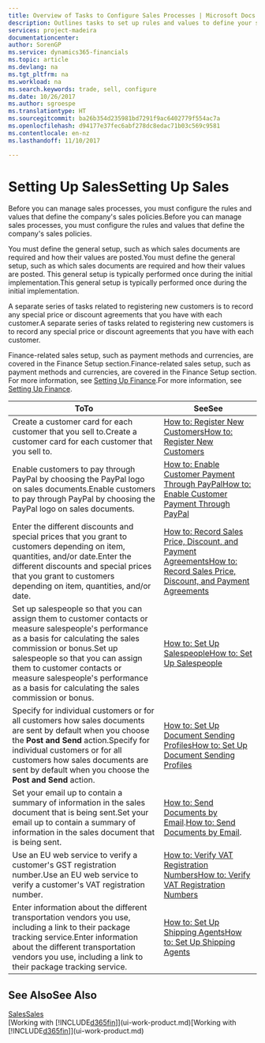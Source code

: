 ```yaml
---
title: Overview of Tasks to Configure Sales Processes | Microsoft Docs
description: Outlines tasks to set up rules and values to define your sales policies and processes.
services: project-madeira
documentationcenter: 
author: SorenGP
ms.service: dynamics365-financials
ms.topic: article
ms.devlang: na
ms.tgt_pltfrm: na
ms.workload: na
ms.search.keywords: trade, sell, configure
ms.date: 10/26/2017
ms.author: sgroespe
ms.translationtype: HT
ms.sourcegitcommit: ba26b354d235981bd7291f9ac6402779f554ac7a
ms.openlocfilehash: d94177e37fec6abf278dc8edac71b03c569c9581
ms.contentlocale: en-nz
ms.lasthandoff: 11/10/2017

---
```

# <a name="setting-up-sales"></a><span data-ttu-id="8fb90-103">Setting Up Sales</span><span class="sxs-lookup"><span data-stu-id="8fb90-103">Setting Up Sales</span></span>
<span data-ttu-id="8fb90-104">Before you can manage sales processes, you must configure the rules and values that define the company's sales policies.</span><span class="sxs-lookup"><span data-stu-id="8fb90-104">Before you can manage sales processes, you must configure the rules and values that define the company's sales policies.</span></span>

<span data-ttu-id="8fb90-105">You must define the general setup, such as which sales documents are required and how their values are posted.</span><span class="sxs-lookup"><span data-stu-id="8fb90-105">You must define the general setup, such as which sales documents are required and how their values are posted.</span></span> <span data-ttu-id="8fb90-106">This general setup is typically performed once during the initial implementation.</span><span class="sxs-lookup"><span data-stu-id="8fb90-106">This general setup is typically performed once during the initial implementation.</span></span>

<span data-ttu-id="8fb90-107">A separate series of tasks related to registering new customers is to record any special price or discount agreements that you have with each customer.</span><span class="sxs-lookup"><span data-stu-id="8fb90-107">A separate series of tasks related to registering new customers is to record any special price or discount agreements that you have with each customer.</span></span>

<span data-ttu-id="8fb90-108">Finance-related sales setup, such as payment methods and currencies, are covered in the Finance Setup section.</span><span class="sxs-lookup"><span data-stu-id="8fb90-108">Finance-related sales setup, such as payment methods and currencies, are covered in the Finance Setup section.</span></span> <span data-ttu-id="8fb90-109">For more information, see [Setting Up Finance](finance-setup-finance.md).</span><span class="sxs-lookup"><span data-stu-id="8fb90-109">For more information, see [Setting Up Finance](finance-setup-finance.md).</span></span>

| <span data-ttu-id="8fb90-110">To</span><span class="sxs-lookup"><span data-stu-id="8fb90-110">To</span></span> | <span data-ttu-id="8fb90-111">See</span><span class="sxs-lookup"><span data-stu-id="8fb90-111">See</span></span> |
| --- | --- |
| <span data-ttu-id="8fb90-112">Create a customer card for each customer that you sell to.</span><span class="sxs-lookup"><span data-stu-id="8fb90-112">Create a customer card for each customer that you sell to.</span></span> |[<span data-ttu-id="8fb90-113">How to: Register New Customers</span><span class="sxs-lookup"><span data-stu-id="8fb90-113">How to: Register New Customers</span></span>](sales-how-register-new-customers.md) |
| <span data-ttu-id="8fb90-114">Enable customers to pay through PayPal by choosing the PayPal logo on sales documents.</span><span class="sxs-lookup"><span data-stu-id="8fb90-114">Enable customers to pay through PayPal by choosing the PayPal logo on sales documents.</span></span> |[<span data-ttu-id="8fb90-115">How to: Enable Customer Payment Through PayPal</span><span class="sxs-lookup"><span data-stu-id="8fb90-115">How to: Enable Customer Payment Through PayPal</span></span>](sales-how-enable-payment-service-extensions.md) |
| <span data-ttu-id="8fb90-116">Enter the different discounts and special prices that you grant to customers depending on item, quantities, and/or date.</span><span class="sxs-lookup"><span data-stu-id="8fb90-116">Enter the different discounts and special prices that you grant to customers depending on item, quantities, and/or date.</span></span> |[<span data-ttu-id="8fb90-117">How to: Record Sales Price, Discount, and Payment Agreements</span><span class="sxs-lookup"><span data-stu-id="8fb90-117">How to: Record Sales Price, Discount, and Payment Agreements</span></span>](sales-how-record-sales-price-discount-payment-agreements.md) |
| <span data-ttu-id="8fb90-118">Set up salespeople so that you can assign them to customer contacts or measure salespeople's performance as a basis for calculating the sales commission or bonus.</span><span class="sxs-lookup"><span data-stu-id="8fb90-118">Set up salespeople so that you can assign them to customer contacts or measure salespeople's performance as a basis for calculating the sales commission or bonus.</span></span> |[<span data-ttu-id="8fb90-119">How to: Set Up Salespeople</span><span class="sxs-lookup"><span data-stu-id="8fb90-119">How to: Set Up Salespeople</span></span>](sales-how-setup-salespeople.md) |
| <span data-ttu-id="8fb90-120">Specify for individual customers or for all customers how sales documents are sent by default when you choose the **Post and Send** action.</span><span class="sxs-lookup"><span data-stu-id="8fb90-120">Specify for individual customers or for all customers how sales documents are sent by default when you choose the **Post and Send** action.</span></span> |[<span data-ttu-id="8fb90-121">How to: Set Up Document Sending Profiles</span><span class="sxs-lookup"><span data-stu-id="8fb90-121">How to: Set Up Document Sending Profiles</span></span>](sales-how-setup-document-send-profiles.md) |
| <span data-ttu-id="8fb90-122">Set your email up to contain a summary of information in the sales document that is being sent.</span><span class="sxs-lookup"><span data-stu-id="8fb90-122">Set your email up to contain a summary of information in the sales document that is being sent.</span></span> |<span data-ttu-id="8fb90-123">[How to: Send Documents by Email](ui-how-send-documents-email.md).</span><span class="sxs-lookup"><span data-stu-id="8fb90-123">[How to: Send Documents by Email](ui-how-send-documents-email.md).</span></span> |
|<span data-ttu-id="8fb90-124">Use an EU web service to verify a customer's GST registration number.</span><span class="sxs-lookup"><span data-stu-id="8fb90-124">Use an EU web service to verify a customer's VAT registration number.</span></span>|[<span data-ttu-id="8fb90-125">How to: Verify VAT Registration Numbers</span><span class="sxs-lookup"><span data-stu-id="8fb90-125">How to: Verify VAT Registration Numbers</span></span>](finance-setup-vat.md)|
|<span data-ttu-id="8fb90-126">Enter information about the different transportation vendors you use, including a link to their package tracking service.</span><span class="sxs-lookup"><span data-stu-id="8fb90-126">Enter information about the different transportation vendors you use, including a link to their package tracking service.</span></span>|[<span data-ttu-id="8fb90-127">How to: Set Up Shipping Agents</span><span class="sxs-lookup"><span data-stu-id="8fb90-127">How to: Set Up Shipping Agents</span></span>](sales-how-to-set-up-shipping-agents.md)|

## <a name="see-also"></a><span data-ttu-id="8fb90-128">See Also</span><span class="sxs-lookup"><span data-stu-id="8fb90-128">See Also</span></span>
[<span data-ttu-id="8fb90-129">Sales</span><span class="sxs-lookup"><span data-stu-id="8fb90-129">Sales</span></span>](sales-manage-sales.md)  
<span data-ttu-id="8fb90-130">[Working with [!INCLUDE[d365fin](includes/d365fin_md.md)]](ui-work-product.md)</span><span class="sxs-lookup"><span data-stu-id="8fb90-130">[Working with [!INCLUDE[d365fin](includes/d365fin_md.md)]](ui-work-product.md)</span></span>

